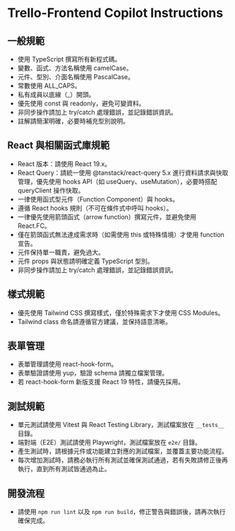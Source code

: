 # Trello-Frontend Copilot Instructions

## 一般規範

- 使用 TypeScript 撰寫所有新程式碼。
- 變數、函式、方法名稱使用 camelCase。
- 元件、型別、介面名稱使用 PascalCase。
- 常數使用 ALL_CAPS。
- 私有成員以底線（\_）開頭。
- 優先使用 const 與 readonly，避免可變資料。
- 非同步操作請加上 try/catch 處理錯誤，並記錄錯誤資訊。
- 註解請簡潔明確，必要時補充型別說明。

## React 與相關函式庫規範

- React 版本：請使用 React 19.x。
- React Query：請統一使用 @tanstack/react-query 5.x 進行資料請求與快取管理，優先使用 hooks API（如 useQuery、useMutation），必要時搭配 queryClient 操作快取。
- 一律使用函式型元件（Function Component）與 hooks。
- 遵循 React hooks 規則（不可在條件式中呼叫 hooks）。
- 一律優先使用箭頭函式（arrow function）撰寫元件，並避免使用 React.FC。
- 僅在箭頭函式無法達成需求時（如需使用 this 或特殊情境）才使用 function 宣告。
- 元件保持單一職責，避免過大。
- 元件 props 與狀態請明確定義 TypeScript 型別。
- 非同步操作請加上 try/catch 處理錯誤，並記錄錯誤資訊。

## 樣式規範

- 優先使用 Tailwind CSS 撰寫樣式，僅於特殊需求下才使用 CSS Modules。
- Tailwind class 命名請遵循官方建議，並保持語意清晰。

## 表單管理

- 表單管理請使用 react-hook-form。
- 表單驗證請使用 yup，驗證 schema 請獨立檔案管理。
- 若 react-hook-form 新版支援 React 19 特性，請優先採用。

## 測試規範

- 單元測試請使用 Vitest 與 React Testing Library，測試檔案放在 `__tests__` 目錄。
- 端對端（E2E）測試請使用 Playwright，測試檔案放在 `e2e/` 目錄。
- 產生測試時，請根據元件或功能建立對應的測試檔案，並覆蓋主要功能流程。
- 每次增加測試時，請務必執行所有測試並確保測試通過，若有失敗請修正後再執行，直到所有測試皆通過為止。

## 開發流程

- 請使用 `npm run lint` 以及 `npm run build`，修正警告與錯誤後，請再次執行確保完成。

